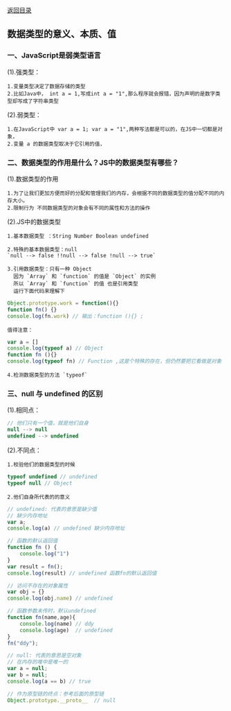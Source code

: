 [返回目录](./README.md)

## 数据类型的意义、本质、值

### 一、JavaScript是弱类型语言
 
(1).强类型：

    1.变量类型决定了数据存储的类型
    2.比如Java中， int a = 1,写成int a = "1",那么程序就会报错，因为声明的是数字类型却写成了字符串类型
(2).弱类型：

    1.在JavaScript中 var a = 1; var a = "1",两种写法都是可以的，在JS中一切都是对象，
    2.变量 a 的数据类型取决于它引用的值，


### 二、数据类型的作用是什么？JS中的数据类型有哪些？

(1).数据类型的作用

    1.为了让我们更加方便而好的分配和管理我们的内存，会根据不同的数据类型的值分配不同的内存大小。
    2.限制行为 不同数据类型的对象会有不同的属性和方法的操作

(2).JS中的数据类型

    1.基本数据类型 ：String Number Boolean undefined 

    2.特殊的基本数据类型：null
    `null --> false !!null --> false !null --> true`

    3.引用数据类型：只有一种 Object
      因为 `Array` 和 `function` 的值是 `Object` 的实例
      所以 `Array` 和 `function` 的值 也是引用类型
      运行下面代码来理解下
```JavaScript
Object.prototype.work = function(){}
function fn() {}
console.log(fn.work) // 输出：function (){} ; 
```
        
    值得注意：
```JavaScript
var a = []
console.log(typeof a) // Object 
function fn (){}
console.log(typeof fn) // Function ,这是个特殊的存在，但仍然要把它看做是对象
```

    4.检测数据类型的方法 `typeof` 



### 三、null 与 undefined 的区别

(1).相同点：
```javaScript
// 他们只有一个值，就是他们自身
null --> null
undefined --> undefined
```

(2).不同点：

    1.校验他们的数据类型的时候
```javaScript
typeof undefined // undefined
typeof null // Object
```
    2.他们自身所代表的的意义
```javaScript
// undefined: 代表的意思是缺少值
// 缺少内存地址
var a;
console.log(a) // undefined 缺少内存地址

// 函数的默认返回值
function fn () {
    console.log("1")
}
var result = fn();
console.log(result) // undefined 函数fn的默认返回值

// 访问不存在的对象属性
var obj = {}
console.log(obj.name) // undefined 

// 函数参数未传时，默认undefined
function fn(name,age){
    console.log(name) // ddy
    console.log(age)  // undefined
}
fn("ddy");
```

```javaScript
// null: 代表的意思是空对象
// 在内存的堆中是唯一的
var a = null;
var b = null;
console.log(a == b) // true

// 作为原型链的终点：参考后面的原型链
Object.prototype.__proto__  // null

```
               
